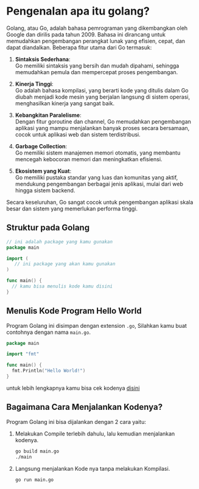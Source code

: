 # Pengenalan apa itu golang?

Golang, atau Go, adalah bahasa pemrograman yang dikembangkan oleh Google dan dirilis pada tahun 2009. Bahasa ini dirancang untuk memudahkan pengembangan perangkat lunak yang efisien, cepat, dan dapat diandalkan. Beberapa fitur utama dari Go termasuk:

1. **Sintaksis Sederhana**:  
   Go memiliki sintaksis yang bersih dan mudah dipahami, sehingga memudahkan pemula dan mempercepat proses pengembangan.

2. **Kinerja Tinggi**:  
   Go adalah bahasa kompilasi, yang berarti kode yang ditulis dalam Go diubah menjadi kode mesin yang berjalan langsung di sistem operasi, menghasilkan kinerja yang sangat baik.

3. **Kebangkitan Paralelisme**:  
   Dengan fitur goroutine dan channel, Go memudahkan pengembangan aplikasi yang mampu menjalankan banyak proses secara bersamaan, cocok untuk aplikasi web dan sistem terdistribusi.

4. **Garbage Collection**:  
   Go memiliki sistem manajemen memori otomatis, yang membantu mencegah kebocoran memori dan meningkatkan efisiensi.

5. **Ekosistem yang Kuat**:  
   Go memiliki pustaka standar yang luas dan komunitas yang aktif, mendukung pengembangan berbagai jenis aplikasi, mulai dari web hingga sistem backend.

Secara keseluruhan, Go sangat cocok untuk pengembangan aplikasi skala besar dan sistem yang memerlukan performa tinggi.

## Struktur pada Golang

```go
// ini adalah package yang kamu gunakan
package main

import (
   // ini package yang akan kamu gunakan
)

func main() {
  // kamu bisa menulis kode kamu disini
}
```

## Menulis Kode Program Hello World

Program Golang ini disimpan dengan extension `.go`, Silahkan kamu buat contohnya dengan nama `main.go`.

```go
package main

import "fmt"

func main() {
  fmt.Println("Hello World!")
}
```

untuk lebih lengkapnya kamu bisa cek kodenya [disini](/basic/01_Pengenalan/main.go)

## Bagaimana Cara Menjalankan Kodenya?

Program Golang ini bisa dijalankan dengan 2 cara yaitu:

1. Melakukan Compile terlebih dahulu, lalu kemudian menjalankan kodenya.

   ```bash
   go build main.go
   ./main
   ```

2. Langsung menjalankan Kode nya tanpa melakukan Kompilasi.

   ```bash
   go run main.go
   ```
